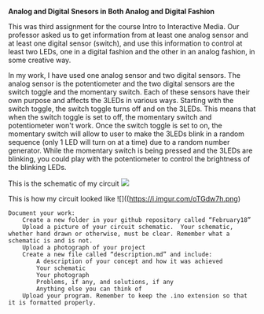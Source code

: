 **Analog and Digital Snesors in Both Analog and Digital Fashion**

This was third assignment for the course Intro to Interactive Media.
Our professor asked us to get information from at least one analog sensor
and at least one digital sensor (switch), and use this information to control at least two LEDs, 
one in a digital fashion and the other in an analog fashion, in some creative way.

In my work, I have used one analog sensor and two digital sensors. The analog sensor is the potentiometer
and the two digital sensors are the switch toggle and the momentary switch. Each of these sensors have their
own purpose and affects the 3LEDs in various ways. Starting with the switch toggle, the switch toggle turns off
and on the 3LEDs. This means that when the switch toggle is set to off, the momentary switch and potentiometer
won't work. Once the switch toggle is set to on, the momentary switch will allow to user to make the 3LEDs blink 
in a random sequence (only 1 LED will turn on at a time) due to a random number generator. 
While the momentary switch is being pressed and the 3LEDs are blinking, you could play with the potentiometer
to control the brightness of the blinking LEDs. 

This is the schematic of my circuit
![](https://i.imgur.com/wWPkn4D.png)

This is how my circuit looked like
![]((https://i.imgur.com/oTGdw7h.png)


    Document your work:
        Create a new folder in your github repository called “February18”
        Upload a picture of your circuit schematic.  Your schematic, whether hand drawn or otherwise, must be clear. Remember what a schematic is and is not.
        Upload a photograph of your project
        Create a new file called “description.md” and include:
            A description of your concept and how it was achieved
            Your schematic
            Your photograph
            Problems, if any, and solutions, if any
            Anything else you can think of
        Upload your program. Remember to keep the .ino extension so that it is formatted properly.
